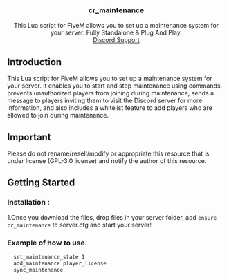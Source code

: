 <div align="center">
  <a href="https://github.com/crcloud-fr/cr_maintenance"> </a>
  <h3 align="center">cr_maintenance</h3>

  <p align="center">
    This Lua script for FiveM allows you to set up a maintenance system for your server. Fully Standalone & Plug And Play. 
    <br />
    <a href="https://discord.gg/2QgKq68gDP">Discord Support</a>
  </p>
</div>

## Introduction

This Lua script for FiveM allows you to set up a maintenance system for your server. It enables you to start and stop maintenance using commands, prevents unauthorized players from joining during maintenance, sends a message to players inviting them to visit the Discord server for more information, and also includes a whitelist feature to add players who are allowed to join during maintenance.

## Important

Please do not rename/resell/modify or appropriate this resource that is under license (GPL-3.0 license) and notify the author of this resource.

## Getting Started

### Installation : 

1.Once you download the files, drop files in your server folder, add `ensure cr_maintenance` to server.cfg and start your server!

### Example of how to use.
  ```sh
    set_maintenance_state 1
    add_maintenance player_license
    sync_maintenance
  ```
